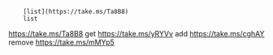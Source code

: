         [list](https://take.ms/Ta8B8)
        list
https://take.ms/Ta8B8
        get
https://take.ms/yRYVv
        add
https://take.ms/cghAY
        remove
https://take.ms/mMYp5